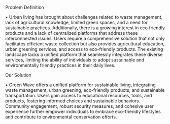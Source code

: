 Problem Definition 
 
• Urban living has brought about challenges related to waste management, 
lack of agricultural knowledge, limited green spaces, and a need for 
sustainable practices. Additionally, there is a growing interest in eco
friendly products and a lack of centralized platforms that address these 
interconnected issues. Users require a comprehensive solution that not 
only facilitates efficient waste collection but also provides agricultural 
education, urban greening services, and access to eco-friendly products. 
The existing landscape lacks a unified platform that seamlessly integrates 
these diverse services, limiting the ability of individuals to adopt 
sustainable and environmentally friendly practices in their daily lives. 
 
Our Solution 
 
• Green Wave  offers a unified platform for sustainable living, integrating 
waste management, urban greening, eco-friendly products, and sustainable 
transportation. Users gain access to educational resources, tools, and products, 
fostering informed choices and sustainable behaviors. Community 
engagement, robust security measures, and cohesive user experience further 
empower individuals to embrace eco-friendly lifestyles and contribute to 
environmental conservation efforts.
